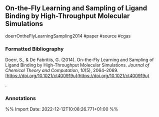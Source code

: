 ## On-the-Fly Learning and Sampling of Ligand Binding by High-Throughput Molecular Simulations
doerrOntheFlyLearningSampling2014
#paper #source #cgas 

### Formatted Bibliography
Doerr, S., & De Fabritiis, G. (2014). On-the-Fly Learning and Sampling of Ligand Binding by High-Throughput Molecular Simulations. _Journal of Chemical Theory and Computation_, _10_(5), 2064–2069. [https://doi.org/10.1021/ct400919u](https://doi.org/10.1021/ct400919u)

.

### Annotations

%% Import Date: 2022-12-12T10:08:26.771+01:00 %%
